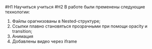 #H1 Научиться учиться
#H2 В работе были пременены следующие технологии:
1. Файлы орагнизованы  в Nested-структуре;
2. Ссылки плавно становяться прозрачными при помощи opacity и transition;
3. Анимация 
4. Добавлены видео через iframe